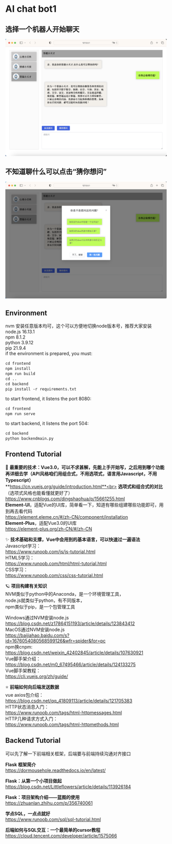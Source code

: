 # AI chat bot1
## 选择一个机器人开始聊天
![image1](./assets/image1.jpg)
## 不知道聊什么可以点击“猜你想问”
![image2](./assets/image2.jpg)

## Environment
nvm 安装任意版本均可，这个可以方便地切换node版本号，推荐大家安装<br>
node.js 16.13.1<br>
npm 8.1.2<br>
python 3.9.12<br>
pip 21.9.4<br>
if the environment is prepared, you must:<br>
```
cd frontend
npm install
npm run build
cd ..
cd backend
pip install -r requirements.txt
```
to start frontend, it listens the port 8080:
```
cd frontend
npm run serve
```
to start backend, it listens the port 504:
```
cd backend
python backendmain.py
```

## Frontend Tutorial
🌟 **最重要的技术：Vue3.0，可以不求甚解，先能上手开始写，之后用到哪个功能再详细去学（API风格咱们用组合式，不用选项式，语言用Javascript，不用Typescript）**<br>
**https://cn.vuejs.org/guide/introduction.html**<br>
**选项式和组合式的对比**（选项式风格也能看懂就更好了）<br>
https://www.cnblogs.com/dingshaohua/p/15661255.html<br>
**Element-UI**，适配Vue的UI库，简单看一下，知道有哪些组建哪些功能即可，用到再去看代码<br>
https://element.eleme.cn/#/zh-CN/component/installation<br>
**Element-Plus**，适配Vue3.0的UI库<br>
https://element-plus.org/zh-CN/#/zh-CN<br>

✨ **技术基础和支撑，Vue中会用到的基本语言，可以快速过一遍语法**<br>
Javascript学习：<br>
https://www.runoob.com/js/js-tutorial.html<br>
HTML5学习：<br>
https://www.runoob.com/html/html-tutorial.html<br>
CSS学习：<br>
https://www.runoob.com/css/css-tutorial.html<br>

🪐 **项目构建有关知识**<br>
NVM类似于python中的Anaconda，是一个环境管理工具，<br>
node.js就类似于python，有不同版本，<br>
npm类似于pip，是一个包管理工具<br>

Windows通过NVM安装node.js<br>
https://blog.csdn.net/z17864151193/article/details/123843412<br>
MacOS通过NVM安装node.js<br>
https://baijiahao.baidu.com/s?id=1676054080568599126&wfr=spider&for=pc<br>
npm换cnpm:<br>
https://blog.csdn.net/weixin_42402845/article/details/107630921<br>
Vue脚手架介绍：<br>
https://blog.csdn.net/m0_67495466/article/details/124133275<br>
Vue脚手架教程：<br>
https://cli.vuejs.org/zh/guide/<br>

⭐️ **前端如何向后端发送数据**<br>
vue axios包介绍：<br>
https://blog.csdn.net/qq_41809113/article/details/121705383<br>
HTTP状态消息入门：<br>
https://www.runoob.com/tags/html-httpmessages.html<br>
HTTP几种请求方式入门：<br>
https://www.runoob.com/tags/html-httpmethods.html<br>

## Backend Tutorial

可以先了解一下前端相关框架，后端要与前端持续沟通对齐接口<br>

**Flask 框架简介**<br>
https://dormousehole.readthedocs.io/en/latest/<br>

**Flask：从第一个小项目做起**<br>
https://blog.csdn.net/Littleflowers/article/details/113926184<br>

**Flask：项目架构介绍——蓝图的使用**<br>
https://zhuanlan.zhihu.com/p/356740061<br>

**学点SQL，一点点就好**<br>
https://www.runoob.com/sql/sql-tutorial.html<br>

**后端如何与SQL交互：一个最简单的cursor教程**<br>
https://cloud.tencent.com/developer/article/1575066<br>